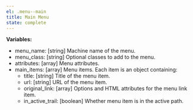 ```yaml
---
el: .menu--main
title: Main Menu
state: complete
---
```


__Variables:__
* menu_name: [string] Machine name of the menu.
* menu_class: [string] Optional classes to add to the menu.
* attributes: [array] Menu attributes.
* main_items: [array] Menu items. Each item is an object containing:
  * title: [string] Title of the menu item.
  * url: [string] URL of the menu item.
  * original_link: [array] Options and HTML attributes for the menu link item.
  * in_active_trail: [boolean] Whether menu item is in the active path.

